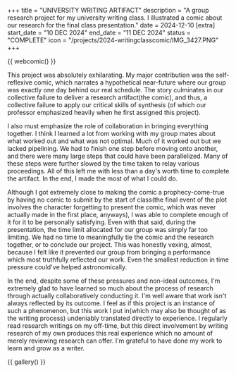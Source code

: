 +++
title = "UNIVERSITY WRITING ARTIFACT" 
description = "A group research project for my university writing class. I illustrated a comic about our research for the final class presentation."
date = 2024-12-10
[extra]
start_date = "10 DEC 2024"
end_date = "11 DEC 2024"
status = "COMPLETE"
icon = "/projects/2024-writingclasscomic/IMG_3427.PNG"
+++

{{ webcomic() }}

This project was absolutely exhilarating. My major contribution was the self-reflexive comic, which narrates a hypothetical near-future where our group was exactly one day behind our real schedule. The story culminates in our collective failure to deliver a research artifact(the comic), and thus, a collective failure to apply our critical skills of synthesis (of which our professor emphasized heavily when he first assigned this project).

I also must emphasize the role of collaboration in bringing everything together. I think I learned a lot from working with my group mates about what worked out and what was not optimal. Much of it worked out but we lacked pipelining. We had to finish one step before moving onto another, and there were many large steps that could have been parallelized. Many of these steps were further slowed by the time taken to relay various proceedings. All of this left me with less than a day's worth time to complete the artifact. In the end, I made the most of what I could do. 

Although I got extremely close to making the comic a prophecy-come-true by having no comic to submit by the start of class(the final event of the plot involves the character forgetting to present the comic, which was never actually made in the first place, anyways), I was able to complete enough of it for it to be personally satisfying. Even with that said, during the presentation, the time limit allocated for our group was simply far too limiting. We had no time to meaningfully tie the comic and the research together, or to conclude our project. This was honestly vexing, almost, because I felt like it prevented our group from bringing a performance which most truthfully reflected our work. Even the smallest reduction in time pressure could've helped astronomically. 

In the end, despite some of these pressures and non-ideal outcomes, I'm extremely glad to have learned so much about the process of research through actually collaboratively conducting it. I'm well aware that work isn't always reflected by its outcome. I feel as if this project is an instance of such a phenomenon, but this work I put in(which may also be thought of as the writing process) undeniably translated directly to experience. I regularly read research writings on my off-time, but this direct involvement by writing research of my own produces this real experience which no amount of merely reviewing research can offer. I'm grateful to have done my work to learn and grow as a writer. 

{{ gallery() }}